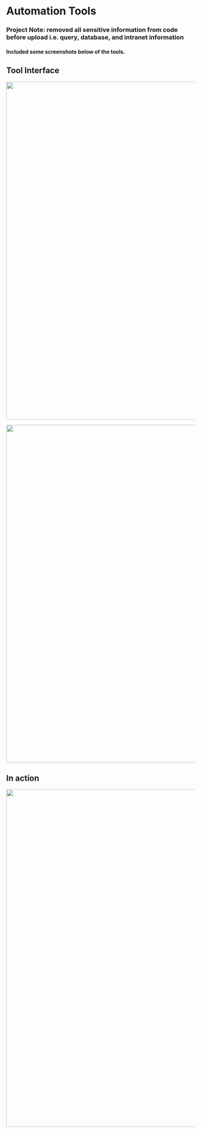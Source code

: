 # Automation Tools

### Project Note: removed all sensitive information from code before upload i.e. query, database, and intranet information

#### Included some screenshots below of the tools.

## Tool Interface
<p float="left">
  <img src="https://user-images.githubusercontent.com/20134674/46576878-eabe6a80-c9a3-11e8-85d3-4af036310c69.PNG" width="900"/>
</p>
<p float="left">
  <img src="https://user-images.githubusercontent.com/20134674/46576879-eb570100-c9a3-11e8-909b-104be8f81a17.PNG" width="900"/> 
</p>

## In action

<p float="left">
  <img src="https://user-images.githubusercontent.com/20134674/46576895-5e607780-c9a4-11e8-9358-886f33290632.PNG" width="900"/> 
</p>
